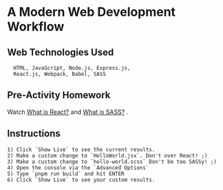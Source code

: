 # A Modern Web Development Workflow
## Web Technologies Used
```
  HTML, JavaScript, Node.js, Express.js, 
  React.js, Webpack, Babel, SASS
```
  
## Pre-Activity Homework
Watch <a href="https://www.youtube.com/watch?v=JPT3bFIwJYA" no-referrer no-opener>What is React?</a> and <a href="https://www.youtube.com/watch?v=JPT3bFIwJYA" no-referrer no-opener>What is SASS?</a> .

## Instructions
    1) Click `Show Live` to see the current results.
    2) Make a custom change to `HelloWorld.jsx`. Don't over React! ;)
    3) Make a custom change to `hello-world.scss` Don't be too SASSy! ;)
    4) Open the console via the `Advanced Options`
    5) Type `pnpm run build` and hit ENTER
    6) Click `Show Live` to see your custom results.
